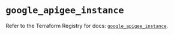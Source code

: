 # `google_apigee_instance`

Refer to the Terraform Registry for docs: [`google_apigee_instance`](https://registry.terraform.io/providers/hashicorp/google/5.17.0/docs/resources/apigee_instance).
